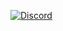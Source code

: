 <a href="https://discord.com/users/173617721102041090"><img src="https://lanyard-profile-readme.vercel.app/api/173617721102041090" alt="Discord" /></a>
